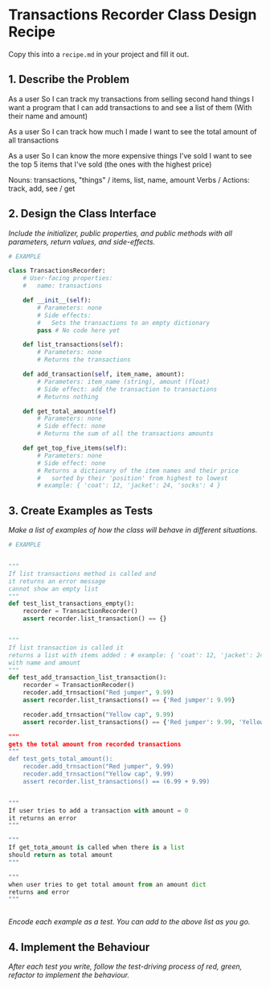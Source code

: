 # Transactions Recorder Class Design Recipe

Copy this into a `recipe.md` in your project and fill it out.

## 1. Describe the Problem

As a user
So I can track my transactions from selling second hand things
I want a program that I can add transactions to and see a list of them
(With their name and amount)

As a user
So I can track how much I made
I want to see the total amount of all transactions

As a user
So I can know the more expensive things I've sold
I want to see the top 5 items that I've sold (the ones with the highest price)

Nouns: transactions, "things" / items, list, name, amount
Verbs / Actions: track, add, see / get

## 2. Design the Class Interface

_Include the initializer, public properties, and public methods with all parameters, return values, and side-effects._

```python
# EXAMPLE

class TransactionsRecorder:
    # User-facing properties:
    #   name: transactions

    def __init__(self):
        # Parameters: none
        # Side effects:
        #   Sets the transactions to an empty dictionary
        pass # No code here yet

    def list_transactions(self):
        # Parameters: none
        # Returns the transactions

    def add_transaction(self, item_name, amount):
        # Parameters: item_name (string), amount (float)
        # Side effect: add the transaction to transactions
        # Returns nothing

    def get_total_amount(self)
        # Parameters: none
        # Side effect: none
        # Returns the sum of all the transactions amounts

    def get_top_five_items(self):
        # Parameters: none
        # Side effect: none
        # Returns a dictionary of the item names and their price
        #   sorted by their 'position' from highest to lowest
        # example: { 'coat': 12, 'jacket': 24, 'socks': 4 }
```

## 3. Create Examples as Tests

_Make a list of examples of how the class will behave in different situations._

``` python
# EXAMPLE


"""
If list transactions method is called and
it returns an error message 
cannot show an empty list
"""
def test_list_transactions_empty():
    recorder = TransactionRecorder()
    assert recorder.list_transaction() == {}


"""
If list transaction is called it 
returns a list with items added : # example: { 'coat': 12, 'jacket': 24, 'socks': 4 } 
with name and amount 
"""
def test_add_transaction_list_transaction():
    recorder = TransactionRecoder()
    recoder.add_trnsaction("Red jumper", 9.99)
    assert recorder.list_transactions() == {'Red jumper': 9.99}

    recoder.add_trnsaction("Yellow cap", 9.99)
    assert recorder.list_transactions() == {'Red jumper': 9.99, 'Yellow cap: 6.99} 

"""
gets the total amount from recorded transactions
"""
def test_gets_total_amount():
    recoder.add_trnsaction("Red jumper", 9.99)
    recoder.add_trnsaction("Yellow cap", 9.99)
    assert recorder.list_transactions() == (6.99 + 9.99)


"""
If user tries to add a transaction with amount = 0 
it returns an error 
"""

""" 
If get_tota_amount is called when there is a list 
should return as total amount 
"""

"""
when user tries to get total amount from an amount dict 
returns and error 
"""



```

_Encode each example as a test. You can add to the above list as you go._

## 4. Implement the Behaviour

_After each test you write, follow the test-driving process of red, green, refactor to implement the behaviour._

